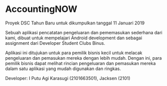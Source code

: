 # AccountingNOW
Proyek DSC Tahun Baru untuk dikumpulkan tanggal 11 Januari 2019

Sebuah aplikasi pencatatan pengeluaran dan pememasukan sederhana dari kami, dibuat untuk mempelajari Android development dan sebagai assignment dari Developer Student Clubs Binus.

Aplikasi ini ditujukan untuk para pemilik bisnis kecil untuk melacak pengeluaran dan pemasukan mereka dengan lebih mudah. Dengan ini, para pemilik bisnis dapat melihat rincian pengeluaran dan pemasukan mereka dalam satu aplikasi yang mudah digunakan dan ringkas.

Developer:
I Putu Agi Karasugi (2101663501),
Jacksen (2101)
